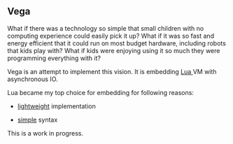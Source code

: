 ## Vega

What if there was a technology so simple that small children with no  computing experience could easily pick it up? What if it was so fast and energy efficient that it could run on most budget hardware, including robots that kids play with? What if kids were enjoying using it so much they were programming everything with it?

Vega is an attempt to implement this vision. It is embedding [Lua ](https://www.lua.org) VM with asynchronous IO.

Lua became my top choice for embedding for following reasons:

- [lightweight](https://www.lua.org/about.html) implementation   

- [simple](http://tylerneylon.com/a/learn-lua/) syntax 

This is a work in progress.
